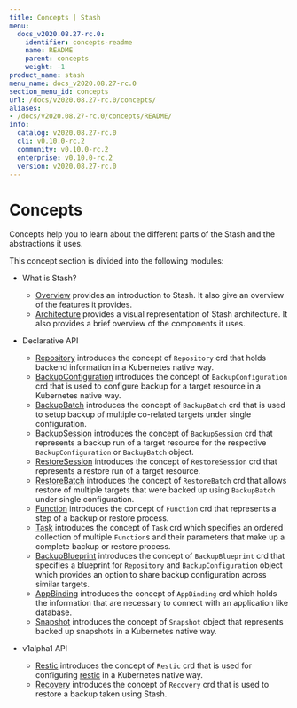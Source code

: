 ```yaml
---
title: Concepts | Stash
menu:
  docs_v2020.08.27-rc.0:
    identifier: concepts-readme
    name: README
    parent: concepts
    weight: -1
product_name: stash
menu_name: docs_v2020.08.27-rc.0
section_menu_id: concepts
url: /docs/v2020.08.27-rc.0/concepts/
aliases:
- /docs/v2020.08.27-rc.0/concepts/README/
info:
  catalog: v2020.08.27-rc.0
  cli: v0.10.0-rc.2
  community: v0.10.0-rc.2
  enterprise: v0.10.0-rc.2
  version: v2020.08.27-rc.0
---
```


# Concepts

Concepts help you to learn about the different parts of the Stash and the abstractions it uses.

This concept section is divided into the following modules:

- What is Stash?
  - [Overview](/docs/v2020.08.27-rc.0/concepts/what-is-stash/overview) provides an introduction to Stash. It also give an overview of the features it provides.
  - [Architecture](/docs/v2020.08.27-rc.0/concepts/what-is-stash/architecture) provides a visual representation of Stash architecture. It also provides a brief overview of the components it uses.

- Declarative API
  - [Repository](/docs/v2020.08.27-rc.0/concepts/crds/repository) introduces the concept of `Repository` crd that holds backend information in a Kubernetes native way.
  - [BackupConfiguration](/docs/v2020.08.27-rc.0/concepts/crds/backupconfiguration) introduces the concept of `BackupConfiguration` crd that is used to configure backup for a target resource in a Kubernetes native way.
  - [BackupBatch](/docs/v2020.08.27-rc.0/concepts/crds/backupbatch) introduces the concept of `BackupBatch` crd that is used to setup backup of multiple co-related targets under single configuration.
  - [BackupSession](/docs/v2020.08.27-rc.0/concepts/crds/backupsession) introduces the concept of `BackupSession` crd that represents a backup run of a target resource for the respective `BackupConfiguration` or `BackupBatch` object.
  - [RestoreSession](/docs/v2020.08.27-rc.0/concepts/crds/restoresession) introduces the concept of `RestoreSession` crd that represents a restore run of a target resource.
  - [RestoreBatch](/docs/v2020.08.27-rc.0/concepts/crds/restorebatch) introduces the concept of `RestoreBatch` crd that allows restore of multiple targets that were backed up using `BackupBatch` under single configuration.
  - [Function](/docs/v2020.08.27-rc.0/concepts/crds/function) introduces the concept of `Function` crd that represents a step of a backup or restore process.
  - [Task](/docs/v2020.08.27-rc.0/concepts/crds/task) introduces the concept of `Task` crd which specifies an ordered collection of multiple `Function`s and their parameters that make up a complete backup or restore process.
  - [BackupBlueprint](/docs/v2020.08.27-rc.0/concepts/crds/backupblueprint) introduces the concept of `BackupBlueprint` crd that specifies a blueprint for `Repository` and `BackupConfiguration` object which provides an option to share backup configuration across similar targets.
  - [AppBinding](/docs/v2020.08.27-rc.0/concepts/crds/appbinding) introduces the concept of `AppBinding` crd which holds the information that are necessary to connect with an application like database.
  - [Snapshot](/docs/v2020.08.27-rc.0/concepts/crds/snapshot) introduces the concept of `Snapshot` object that represents backed up snapshots in a Kubernetes native way.

- v1alpha1 API
  - [Restic](/docs/v2020.08.27-rc.0/concepts/crds/v1alpha1/restic) introduces the concept of `Restic` crd that is used for configuring [restic](https://restic.net) in a Kubernetes native way.
  - [Recovery](/docs/v2020.08.27-rc.0/concepts/crds/v1alpha1/recovery) introduces the concept of `Recovery` crd that is used to restore a backup taken using Stash.
